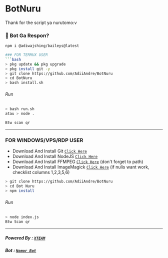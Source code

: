 # BotNuru
Thank for the script ya nurutomo:v

### 🤔 Bot Ga Respon?
```bash
npm i @adiwajshing/baileys@latest

### FOR TERMUX USER
```bash
> pkg update && pkg upgrade
> pkg install git -y
> git clone https://github.com/AdiiAndre/BotNuru
> cd BotNuru
> bash install.sh
```
###### Run
```bash
> bash run.sh
atau > node . 

Btw scan qr
```

---------

### FOR WINDOWS/VPS/RDP USER
* Download And Install Git [`Click Here`](https://git-scm.com/downloads) <br>
* Download And Install NodeJS [`Click Here`](https://nodejs.org/en/download) <br>
* Download And Install FFMPEG [`Click Here`](https://ffmpeg.org/download.html) (don't forget to path) 
* Download And Install ImageMagick [`Click Here`](https://imagemagick.org/script/download.php) (if nulis want work,  checklist columns 1,2,3,5,6) 
```bash
> git clone https://github.com/AdiiAndre/BotNuru
> cd Bot Nuru
> npm install
```
###### Run
```bash
> node index.js
Btw Scan qr
```
--------------

##### Powered By : [`XTEAM`](https://api.xteam.xyz) 
##### Bot : [`Nomor Bot`](wa.me/60199782326) 

